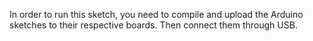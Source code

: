In order to run this sketch, you need to compile and upload the Arduino sketches to their respective boards. Then connect them through USB.
